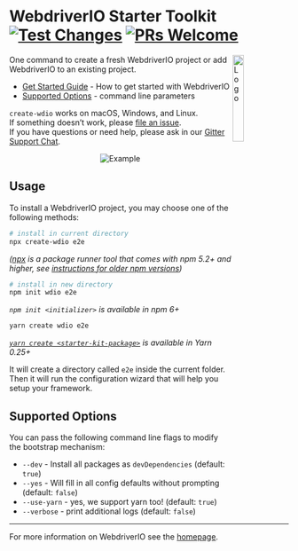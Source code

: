 WebdriverIO Starter Toolkit [![Test Changes](https://github.com/webdriverio/create-wdio/actions/workflows/test.yml/badge.svg?branch=main&event=push)](https://github.com/webdriverio/create-wdio/actions/workflows/test.yml) [![PRs Welcome](https://img.shields.io/badge/PRs-welcome-green.svg)](https://github.com/webdriverio/create-wdio/blob/main/CONTRIBUTING.md)
===========================

<img alt="Logo" align="right" src="https://webdriver.io/assets/images/robot-3677788dd63849c56aa5cb3f332b12d5.svg" width="20%" />

One command to create a fresh WebdriverIO project or add WebdriverIO to an existing project.

- [Get Started Guide](https://webdriver.io/docs/gettingstarted) - How to get started with WebdriverIO
- [Supported Options](#supported-options) - command line parameters

`create-wdio` works on macOS, Windows, and Linux.<br>
If something doesn’t work, please [file an issue](https://github.com/webdriverio/create-wdio/issues/new).<br>
If you have questions or need help, please ask in our [Gitter Support Chat](https://gitter.im/webdriverio/webdriverio).

<p align="center">
    <img src="https://raw.githubusercontent.com/webdriverio/wdio/main/.github/assets/demo.gif" alt="Example" />
</p>

## Usage
To install a WebdriverIO project, you may choose one of the following methods:

```sh
# install in current directory
npx create-wdio e2e
```

_([npx](https://medium.com/@maybekatz/introducing-npx-an-npm-package-runner-55f7d4bd282b) is a package runner tool that comes with npm 5.2+ and higher, see [instructions for older npm versions](https://gist.github.com/gaearon/4064d3c23a77c74a3614c498a8bb1c5f))_

```sh
# install in new directory
npm init wdio e2e
```

_`npm init <initializer>` is available in npm 6+_

```sh
yarn create wdio e2e
```

_[`yarn create <starter-kit-package>`](https://yarnpkg.com/lang/en/docs/cli/create/) is available in Yarn 0.25+_

It will create a directory called `e2e` inside the current folder.<br>
Then it will run the configuration wizard that will help you setup your framework.

## Supported Options

You can pass the following command line flags to modify the bootstrap mechanism:

* `--dev` - Install all packages as `devDependencies` (default: `true`)
* `--yes` - Will fill in all config defaults without prompting (default: `false`)
* `--use-yarn` - yes, we support yarn too! (default: `true`)
* `--verbose` - print additional logs (default: `false`)

----

For more information on WebdriverIO see the [homepage](https://webdriver.io).
